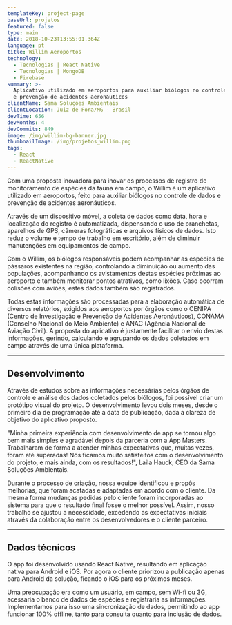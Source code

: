 ```yaml
---
templateKey: project-page
baseUrl: projetos
featured: false
type: main
date: 2018-10-23T13:55:01.364Z
language: pt
title: Willim Aeroportos
technology:
  - Tecnologias | React Native
  - Tecnologias | MongoDB
  - Firebase
summary: >-
  Aplicativo utilizado em aeroportos para auxiliar biólogos no controle de dados
  e prevenção de acidentes aeronáuticos
clientName: Sama Soluções Ambientais
clientLocation: Juiz de Fora/MG - Brasil
devTime: 656
devMonths: 4
devCommits: 849
image: /img/willim-bg-banner.jpg
thumbnailImage: /img/projetos_willim.png
tags:
  - React
  - ReactNative
---
```

Com uma proposta inovadora para inovar os processos de registro de monitoramento de espécies da fauna em campo, o Willim é um aplicativo utilizado em aeroportos, feito para auxiliar biólogos no controle de dados e prevenção de acidentes aeronáuticos.

Através de um dispositivo móvel, a coleta de dados como data, hora e localização do registro é automatizada, dispensando o uso de pranchetas, aparelhos de GPS, câmeras fotográficas e arquivos físicos de dados. Isto reduz o volume e tempo de trabalho em escritório, além de diminuir manutenções em equipamentos de campo.

Com o Willim, os biólogos responsáveis podem acompanhar as espécies de pássaros existentes na região, controlando a diminuição ou aumento das populações, acompanhando os avistamentos destas espécies próximas ao aeroporto e também monitorar pontos atrativos, como lixões. Caso ocorram colisões com aviões, estes dados também são registrados.

Todas estas informações são processadas para a elaboração automática de diversos relatórios, exigidos aos aeroportos por órgãos como o CENIPA (Centro de Investigação e Prevenção de Acidentes Aeronáuticos), CONAMA (Conselho Nacional do Meio Ambiente) e ANAC (Agência Nacional de Aviação Civil). A proposta do aplicativo é justamente facilitar o envio destas informações, gerindo, calculando e agrupando os dados coletados em campo através de uma única plataforma.

---

## Desenvolvimento

Através de estudos sobre as informações necessárias pelos órgãos de controle e análise dos dados coletados pelos biólogos, foi possível criar um protótipo visual do projeto. O desenvolvimento levou dois meses, desde o primeiro dia de programação até a data de publicação, dada a clareza de objetivo do aplicativo proposto.

"Minha primeira experiência com desenvolvimento de app se tornou algo bem mais simples e agradável depois da parceria com a App Masters. Trabalharam de forma a atender minhas expectativas que, muitas vezes, foram até superadas! Nós ficamos muito satisfeitos com o desenvolvimento do projeto, e mais ainda, com os resultados!", Laila Hauck, CEO da Sama Soluções Ambientais.

Durante o processo de criação, nossa equipe identificou e propôs melhorias, que foram acatadas e adaptadas em acordo com o cliente. Da mesma forma mudanças pedidas pelo cliente foram incorporadas ao sistema para que o resultado final fosse o melhor possível. Assim, nosso trabalho se ajustou a necessidade, excedendo as expectativas iniciais através da colaboração entre os desenvolvedores e o cliente parceiro.

---

## Dados técnicos

O app foi desenvolvido usando React Native, resultando em aplicação nativa para Android e iOS. Por agora o cliente priorizou a publicação apenas para Android da solução, ficando o iOS para os próximos meses.

Uma preocupação era como um usuário, em campo, sem Wi-fi ou 3G, acessaria o banco de dados de espécies e registraria as informações. Implementamos para isso uma sincronização de dados, permitindo ao app funcionar 100% offline, tanto para consulta quanto para inclusão de dados.

